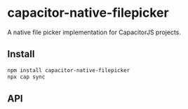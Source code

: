 # capacitor-native-filepicker

A native file picker implementation for CapacitorJS projects.

## Install

```bash
npm install capacitor-native-filepicker
npx cap sync
```

## API

<docgen-index></docgen-index>

<docgen-api>
<!-- run docgen to generate docs from the source -->
<!-- More info: https://github.com/ionic-team/capacitor-docgen -->
</docgen-api>
